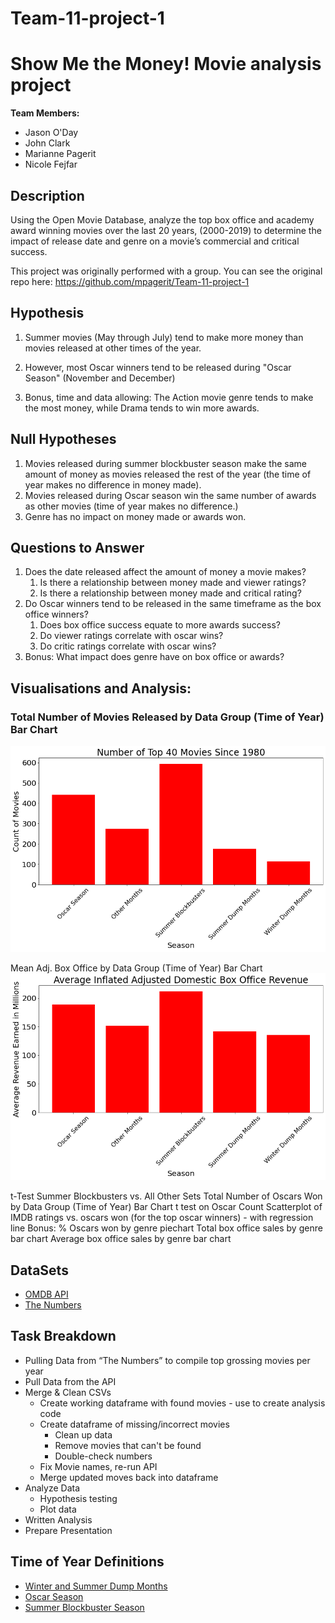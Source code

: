 # Team-11-project-1
# Show Me the Money! Movie analysis project

**Team Members:**
* Jason O'Day
* John Clark
* Marianne Pagerit
* Nicole Fejfar

## Description
Using the Open Movie Database, analyze the top box office and academy award winning movies over the last 20 years, (2000-2019) to determine the impact of release date and genre on a movie’s commercial and critical success.

This project was originally performed with a group. You can see the original repo here: https://github.com/mpagerit/Team-11-project-1

## Hypothesis
1. Summer movies (May through July) tend to make more money than movies released at other times of the year. 
1. However, most Oscar winners tend to be released during "Oscar Season" (November and December)

1. Bonus, time and data allowing: The Action movie genre tends to make the most money, while Drama tends to win more awards.


## Null Hypotheses
1. Movies released during summer blockbuster season make the same amount of money as movies released the rest of the year (the time of year makes no difference in money made).
1. Movies released during Oscar season win the same number of awards as other movies (time of year makes no difference.)
1. Genre has no impact on money made or awards won.

## Questions to Answer
1. Does the date released affect the amount of money a movie makes?
    1. Is there a relationship between money made and viewer ratings?
    1. Is there a relationship between money made and critical rating?
1. Do Oscar winners tend to be released in the same timeframe as the box office winners?
    1. Does box office success equate to more awards success? 
    1. Do viewer ratings correlate with oscar wins? 
    1. Do critic ratings correlate with oscar wins?
1. Bonus: What impact does genre have on box office or awards?
  
## Visualisations and Analysis:
### Total Number of Movies Released by Data Group (Time of Year) Bar Chart
![top 40 by genre](/images/top_40_by_genre.png)

Mean Adj. Box Office by Data Group (Time of Year) Bar Chart 
![avg box office](/images/avg_box_office.png)

t-Test Summer Blockbusters vs. All Other Sets 
Total Number of Oscars Won by Data Group (Time of Year) Bar Chart
t test on Oscar Count 
Scatterplot of IMDB ratings vs. oscars won (for the top oscar winners) - with regression line
Bonus: % Oscars won by genre piechart
Total box office sales by genre bar chart
Average box office sales by genre bar chart


## DataSets
* [OMDB API](http://www.omdbapi.com/)
* [The Numbers](https://www.the-numbers.com/data-services)

## Task Breakdown
* Pulling Data from “The Numbers” to compile top grossing movies per year
* Pull Data from the API
* Merge & Clean CSVs
    * Create working dataframe with found movies - use to create analysis code
    * Create dataframe of missing/incorrect movies
        * Clean up data
        * Remove movies that can't be found
        * Double-check numbers
    * Fix Movie names, re-run API
    * Merge updated moves back into dataframe
* Analyze Data
    * Hypothesis testing
    * Plot data
* Written Analysis
* Prepare Presentation

## Time of Year Definitions
* [Winter and Summer Dump Months](https://en.wikipedia.org/wiki/Dump_months)
* [Oscar Season](https://en.wikipedia.org/wiki/Oscar_season#:~:text=Oscar%20season%20usually%20begins%20in,and%20dependent%20on%20the%20year)
* [Summer Blockbuster Season](https://datebook.sfchronicle.com/movies-tv/summer-movies-2020-the-season-of-the-blockbuster-is-now-the-season-of-uncertainty#:~:text=For%20the%20last%20two%20years,tracks%20box%20office%20revenue%20worldwide)
